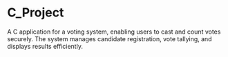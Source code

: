 # C_Project
A C application for a voting system, enabling users to cast and count votes securely. The system manages candidate registration, vote tallying, and displays results efficiently.
